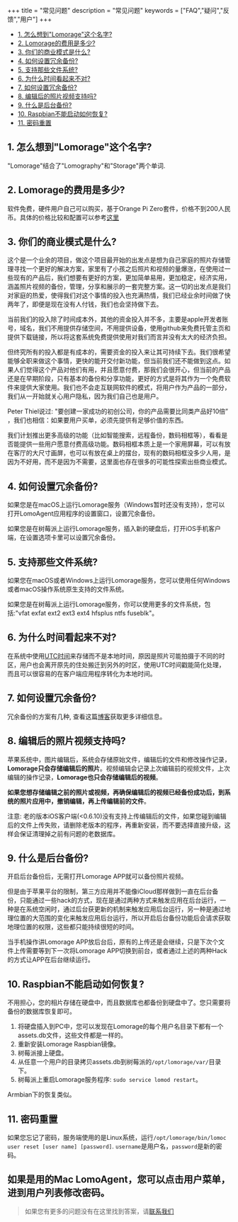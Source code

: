 +++
title = "常见问题"
description = "常见问题"
keywords = ["FAQ","疑问","反馈","用户"]
+++

* [1. 怎么想到"Lomorage"这个名字?](#1-怎么想到lomorage这个名字)
* [2. Lomorage的费用是多少?](#2-lomorage的费用是多少)
* [3. 你们的商业模式是什么?](#3-你们的商业模式是什么)
* [4. 如何设置冗余备份?](#4-如何设置冗余备份)
* [5. 支持那些文件系统?](#5-支持那些文件系统)
* [6. 为什么时间看起来不对?](#6-为什么时间看起来不对)
* [7. 如何设置冗余备份?](#7-如何设置冗余备份)
* [8. 编辑后的照片视频支持吗?](#8-编辑后的照片视频支持吗)
* [9. 什么是后台备份?](#9-什么是后台备份)
* [10. Raspbian不能启动如何恢复?](#10-raspbian不能启动如何恢复)
* [11. 密码重置](#11-密码重置)

## 1. 怎么想到"Lomorage"这个名字?

"Lomorage"结合了"Lomography"和"Storage"两个单词.

## 2. Lomorage的费用是多少?

软件免费，硬件用户自己可以购买，基于Orange Pi Zero套件，价格不到200人民币。具体的价格比较和配置可以参考[这里](/zh/compare)

## 3. 你们的商业模式是什么?

这个是一个业余的项目，做这个项目最开始的出发点是想为自己家庭的照片存储管理寻找一个更好的解决方案，家里有了小孩之后照片和视频的量爆涨，在使用过一些现有的产品后，我们想要有更好的方案，更加简单易用，更加稳定，经济实用，涵盖照片视频的备份，管理，分享和展示的一套完整方案。这一切的出发点是我们对家庭的热爱，使得我们对这个事情的投入也充满热情，我们已经业余时间做了快两年了，即便是现在没有人付钱，我们也会坚持做下去。

当前我们的投入除了时间成本外，其他的资金投入并不多，主要是apple开发者账号，域名，我们不用提供存储空间，不用提供设备，使用github来免费托管主页和提供下载链接，所以将这套系统免费提供使用对我们而言并没有太大的经济负担。

但终究所有的投入都是有成本的，需要资金的投入来让其可持续下去。我们很希望能够全职来做这个事情，更快的能开交付新功能，但当前我们还不能做到这点。如果人们觉得这个产品对他们有用，并且愿意付费，那我们会很开心，但当前的产品还是在早期阶段，只有基本的备份和分享功能，更好的方式是将其作为一个免费软件来提供大家使用。我们也不会走互联网软件的模式，将用户作为产品的一部分，我们从一开始就关心用户隐私，因为我们自己也是用户。

Peter Thiel说过: "要创建一家成功的初创公司，你的产品需要比同类产品好10倍” ，我们也相信：如果要用户买单，必须先提供有足够价值的东西。

我们计划推出更多高级的功能（比如智能搜索，远程备份，数码相框等），看看是否能提供一些用户愿意付费高级功能。数码相框本质上是一个家用屏幕，可以有放在客厅的大尺寸画屏，也可以有放在桌上的摆台，现有的数码相框没多少人用，是因为不好用，而不是因为不需要，这里面也存在很多的可能性探索出些商业模式。

## 4. 如何设置冗余备份?

如果您是在macOS上运行Lomorage服务（Windows暂时还没有支持），您可以打开LomoAgent应用程序的设置窗口，设置冗余备份。

如果您是在树莓派上运行Lomorage服务，插入新的硬盘后，打开iOS手机客户端，在设置选项卡里可以设置冗余备份。

## 5. 支持那些文件系统?

如果您在macOS或者Windows上运行Lomorage服务，您可以使用任何Windows或者macOS操作系统原生支持的文件系统。

如果您是在树莓派上运行Lomorage服务，你可以使用更多的文件系统，包括:"vfat exfat ext2 ext3 ext4 hfsplus ntfs fuseblk"。

## 6. 为什么时间看起来不对?

在系统中使用[UTC时间](https://baike.baidu.com/item/%E5%8D%8F%E8%B0%83%E4%B8%96%E7%95%8C%E6%97%B6)来存储而不是本地时间，原因是照片可能拍摄于不同的时区，用户也会离开原先的住处搬迁到另外的时区，使用UTC时间戳能简化处理，而且可以很容易的在客户端应用程序转化为本地时间。

## 7. 如何设置冗余备份?

冗余备份的方案有几种, 查看这篇[博客](/zh/blog/2019/12/24/raspberrypi-hd/)获取更多详细信息。

## 8. 编辑后的照片视频支持吗?

苹果系统中，图片编辑后，系统会存储原始文件，编辑后的文件和修改操作记录，**Lomorage只会存储编辑后的照片**。视频编辑会记录上次编辑前的视频文件，上次编辑的操作记录，**Lomorage也只会存储编辑后的视频**。

**如果您想存储编辑之前的照片或视频，再确保编辑后的视频已经备份成功后，到系统的照片应用中，撤销编辑，再上传编辑前的文件**。

注意: 老的版本iOS客户端(<0.6.10)没有支持上传编辑后的文件，如果您碰到编辑后的文件上传失败，请删除老版本的程序，再重新安装，而不要选择直接升级，这样会保证清理掉之前有问题的老数据库。

## 9. 什么是后台备份?

开启后台备份后，无需打开Lomorage APP就可以备份照片视频。

但是由于苹果平台的限制，第三方应用并不能像iCloud那样做到一直在后台备份，只能通过一些hack的方式，现在是通过两种方式来触发应用在后台运行，一种是在系统空闲时，通过后台获更新的机制来触发应用后台运行，另一种是通过地理位置的大范围的变化来触发应用后台运行，所以开启后台备份功能后会请求获取地理位置的权限，这些都只能持续很短的时间。

当手机操作讲Lomorage APP放后台后，原有的上传还是会继续，只是下次个文件上传需要等到下一次将Lomorage APP切换到前台，或者通过上述的两种Hack的方式让APP在后台继续运行。

## 10. Raspbian不能启动如何恢复?

不用担心，您的相片存储在硬盘中，而且数据库也都备份到硬盘中了。您只需要将备份的数据库恢复即可。

1. 将硬盘插入到PC中，您可以发现在Lomorage的每个用户名目录下都有一个assets.db文件，这些文件都是一样的。
2. 重新安装Lomorage Raspbian镜像。
3. 树莓派接上硬盘。
4. 从任意一个用户的目录拷贝assets.db到树莓派的`/opt/lomorage/var/`目录下。
5. 树莓派上重启Lomorage服务程序: `sudo service lomod restart`。

Armbian下的恢复类似。

## 11. 密码重置

如果您忘记了密码，服务端使用的是Linux系统，运行`/opt/lomorage/bin/lomoc user reset [user name] [password]`. `username`是用户名，`password`是新的密码。

如果是用的Mac LomoAgent，您可以点击用户菜单，进到用户列表修改密码。
---

> 如果您有更多的问题没有在这里找到答案，请[联系我们](/zh/contact)

